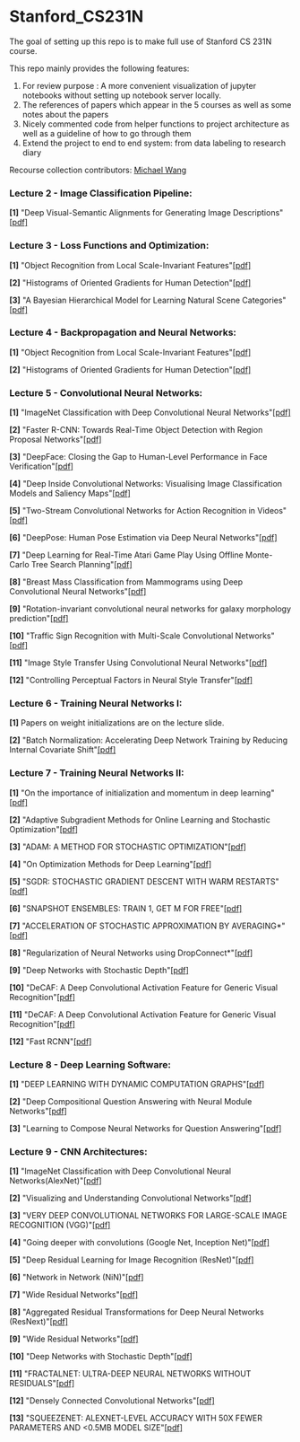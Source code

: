 # Stanford_CS231N
The goal of setting up this repo is to make full use of Stanford CS 231N course.

This repo mainly provides the following features:
1. For review purpose : A more convenient visualization of jupyter notebooks without setting up notebook server locally.
2. The references of papers which appear in the 5 courses as well as some notes about the papers
3. Nicely commented code from helper functions to project architecture as well as a guideline of how to go through them
4. Extend the project to end to end system: from data labeling to research diary

Recourse collection contributors: [Michael Wang](https://github.com/MichaelYxWang)


### Lecture 2 - Image Classification Pipeline:
**[1]** "Deep Visual-Semantic Alignments for Generating Image Descriptions"[[pdf]](https://cs.stanford.edu/people/karpathy/cvpr2015.pdf)


### Lecture 3 - Loss Functions and Optimization:
**[1]** "Object Recognition from Local Scale-Invariant Features"[[pdf]](https://www.cs.ubc.ca/~lowe/papers/iccv99.pdf)

**[2]** "Histograms of Oriented Gradients for Human Detection"[[pdf]](https://lear.inrialpes.fr/people/triggs/pubs/Dalal-cvpr05.pdf)

**[3]** "A Bayesian Hierarchical Model for Learning Natural Scene Categories"[[pdf]](http://vision.stanford.edu/documents/Fei-FeiPerona2005.pdf)


### Lecture 4 - Backpropagation and Neural Networks:
**[1]** "Object Recognition from Local Scale-Invariant Features"[[pdf]](https://www.cs.ubc.ca/~lowe/papers/iccv99.pdf)

**[2]** "Histograms of Oriented Gradients for Human Detection"[[pdf]](https://lear.inrialpes.fr/people/triggs/pubs/Dalal-cvpr05.pdf)


### Lecture 5 - Convolutional Neural Networks:
**[1]** "ImageNet Classification with Deep Convolutional
Neural Networks"[[pdf]](https://papers.nips.cc/paper/4824-imagenet-classification-with-deep-convolutional-neural-networks.pdf)

**[2]** "Faster R-CNN: Towards Real-Time Object Detection with Region Proposal Networks"[[pdf]](https://arxiv.org/pdf/1506.01497.pdf)

**[3]** "DeepFace: Closing the Gap to Human-Level Performance in Face Verification"[[pdf]](https://www.cs.toronto.edu/~ranzato/publications/taigman_cvpr14.pdf)

**[4]** "Deep Inside Convolutional Networks: Visualising
Image Classification Models and Saliency Maps"[[pdf]](https://arxiv.org/pdf/1312.6034.pdf)

**[5]** "Two-Stream Convolutional Networks for Action Recognition in Videos"[[pdf]](https://arxiv.org/pdf/1406.2199.pdf)

**[6]** "DeepPose: Human Pose Estimation via Deep Neural Networks"[[pdf]](https://arxiv.org/pdf/1312.4659.pdf)

**[7]** "Deep Learning for Real-Time Atari Game Play
Using Offline Monte-Carlo Tree Search Planning"[[pdf]](https://papers.nips.cc/paper/5421-deep-learning-for-real-time-atari-game-play-using-offline-monte-carlo-tree-search-planning.pdf)

**[8]** "Breast Mass Classification from Mammograms using
Deep Convolutional Neural Networks"[[pdf]](https://arxiv.org/pdf/1612.00542.pdf)

**[9]** "Rotation-invariant convolutional neural networks for galaxy
morphology prediction"[[pdf]](https://arxiv.org/pdf/1503.07077.pdf)

**[10]** "Traffic Sign Recognition with Multi-Scale Convolutional Networks"[[pdf]](http://yann.lecun.com/exdb/publis/pdf/sermanet-ijcnn-11.pdf)

**[11]** "Image Style Transfer Using Convolutional Neural Networks"[[pdf]](https://www.cv-foundation.org/openaccess/content_cvpr_2016/papers/Gatys_Image_Style_Transfer_CVPR_2016_paper.pdf)

**[12]** "Controlling Perceptual Factors in Neural Style Transfer"[[pdf]](https://arxiv.org/pdf/1611.07865.pdf)


### Lecture 6 - Training Neural Networks I:
**[1]**  Papers on weight initializations are on the lecture slide.

**[2]** "Batch Normalization: Accelerating Deep Network Training by Reducing Internal Covariate Shift"[[pdf]](https://arxiv.org/pdf/1502.03167.pdf)


### Lecture 7 - Training Neural Networks II:
**[1]** "On the importance of initialization and momentum in deep learning"[[pdf]](http://www.cs.toronto.edu/~fritz/absps/momentum.pdf)

**[2]** "Adaptive Subgradient Methods for
Online Learning and Stochastic Optimization"[[pdf]](http://www.jmlr.org/papers/volume12/duchi11a/duchi11a.pdf)

**[3]** "ADAM: A METHOD FOR STOCHASTIC OPTIMIZATION"[[pdf]](https://arxiv.org/pdf/1412.6980.pdf)

**[4]** "On Optimization Methods for Deep Learning"[[pdf]](https://ai.stanford.edu/~ang/papers/icml11-OptimizationForDeepLearning.pdf)

**[5]** "SGDR: STOCHASTIC GRADIENT DESCENT WITH
WARM RESTARTS"[[pdf]](https://arxiv.org/pdf/1608.03983.pdf)

**[6]** "SNAPSHOT ENSEMBLES: TRAIN 1, GET M FOR FREE"[[pdf]](https://arxiv.org/pdf/1704.00109.pdf)

**[7]** "ACCELERATION OF STOCHASTIC APPROXIMATION BY AVERAGING*"[[pdf]](http://www.meyn.ece.ufl.edu/archive/spm_files/Courses/ECE555-2011/555media/poljud92.pdf)

**[8]** "Regularization of Neural Networks using DropConnect*"[[pdf]](http://yann.lecun.com/exdb/publis/pdf/wan-icml-13.pdf)

**[9]** "Deep Networks with Stochastic Depth"[[pdf]](https://arxiv.org/pdf/1603.09382.pdf)

**[10]** "DeCAF: A Deep Convolutional Activation Feature
for Generic Visual Recognition"[[pdf]](https://arxiv.org/pdf/1310.1531.pdf)

**[11]** "DeCAF: A Deep Convolutional Activation Feature
for Generic Visual Recognition"[[pdf]](https://arxiv.org/pdf/1310.1531.pdf)

**[12]** "Fast RCNN"[[pdf]](https://arxiv.org/pdf/1504.08083.pdf)



### Lecture 8 - Deep Learning Software:
**[1]** "DEEP LEARNING WITH DYNAMIC COMPUTATION GRAPHS"[[pdf]](https://arxiv.org/pdf/1702.02181.pdf)

**[2]** "Deep Compositional Question Answering with Neural Module Networks"[[pdf]](https://arxiv.org/pdf/1511.02799.pdf)

**[3]** "Learning to Compose Neural Networks for Question Answering"[[pdf]](https://arxiv.org/pdf/1601.01705.pdf)


### Lecture 9 - CNN Architectures:
**[1]** "ImageNet Classification with Deep Convolutional
Neural Networks(AlexNet)"[[pdf]](https://papers.nips.cc/paper/4824-imagenet-classification-with-deep-convolutional-neural-networks.pdf)

**[2]** "Visualizing and Understanding Convolutional Networks"[[pdf]](https://arxiv.org/pdf/1311.2901.pdf)

**[3]** "VERY DEEP CONVOLUTIONAL NETWORKS FOR LARGE-SCALE IMAGE RECOGNITION (VGG)"[[pdf]](https://arxiv.org/pdf/1409.1556.pdf)

**[4]** "Going deeper with convolutions (Google Net, Inception Net)"[[pdf]](https://arxiv.org/pdf/1409.4842.pdf)

**[5]** "Deep Residual Learning for Image Recognition (ResNet)"[[pdf]](https://arxiv.org/pdf/1512.03385.pdf)

**[6]** "Network in Network (NiN)"[[pdf]](https://arxiv.org/pdf/1312.4400.pdf)

**[7]** "Wide Residual Networks"[[pdf]](https://arxiv.org/pdf/1605.07146.pdf)

**[8]** "Aggregated Residual Transformations for Deep Neural Networks (ResNext)"[[pdf]](https://arxiv.org/pdf/1611.05431.pdf)

**[9]** "Wide Residual Networks"[[pdf]](https://arxiv.org/pdf/1605.07146.pdf)

**[10]** "Deep Networks with Stochastic Depth"[[pdf]](https://arxiv.org/pdf/1603.09382.pdf)

**[11]** "FRACTALNET: ULTRA-DEEP NEURAL NETWORKS WITHOUT RESIDUALS"[[pdf]](https://arxiv.org/pdf/1605.07648.pdf)

**[12]** "Densely Connected Convolutional Networks"[[pdf]](https://arxiv.org/pdf/1608.06993.pdf)

**[13]** "SQUEEZENET: ALEXNET-LEVEL ACCURACY WITH 50X FEWER PARAMETERS AND <0.5MB MODEL SIZE"[[pdf]](https://arxiv.org/pdf/1602.07360.pdf)
